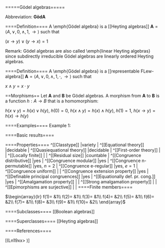 =====Gödel algebras=====

Abbreviation: **GödA**

====Definition====
A \emph{Gödel algebra} is a [[Heyting algebras]] $\mathbf{A}=\langle A,\vee,0,\wedge,1,\rightarrow\rangle$ such that

$(x\to y)\vee(y\to x)=1$

Remark: 
Gödel algebras are also called \emph{linear Heyting algebras} since subdirectly irreducible Gödel algebras are linearly ordered Heyting algebras.

====Definition====
A \emph{Gödel algebra} is a [[representable FLew-algebra]] $\mathbf{A}=\langle A, \vee, 0, \wedge, 1, \cdot, \rightarrow\rangle$ such that

$x\wedge y=x\cdot y$

==Morphisms==
Let $\mathbf{A}$ and $\mathbf{B}$ be Gödel algebras. A morphism from $\mathbf{A}$ to $\mathbf{B}$ is a function $h:A\rightarrow B$ that is a
homomorphism: 

$h(x\vee y)=h(x)\vee h(y)$, $h(0)=0$, $h(x\wedge
y)=h(x)\wedge h(y)$, $h(1)=1$, $h(x\rightarrow
y)=h(x)\rightarrow h(y)$

====Examples====
Example 1: 

====Basic results====

====Properties====
^[[Classtype]]  |variety |
^[[Equational theory]]  |decidable |
^[[Quasiequational theory]]  |decidable |
^[[First-order theory]]  | |
^[[Locally finite]]  | |
^[[Residual size]]  |countable |
^[[Congruence distributive]]  |yes |
^[[Congruence modular]]  |yes |
^[[Congruence n-permutable]]  |yes, $n=2$ |
^[[Congruence e-regular]]  |yes, $e=1$ |
^[[Congruence uniform]]  | |
^[[Congruence extension property]]  |yes |
^[[Definable principal congruences]]  |yes |
^[[Equationally def. pr. cong.]]  |yes |
^[[Amalgamation property]]  | |
^[[Strong amalgamation property]]  | |
^[[Epimorphisms are surjective]]  | |
====Finite members====

$\begin{array}{lr}
f(1)= &1\\
f(2)= &1\\
f(3)= &1\\
f(4)= &2\\
f(5)= &1\\
f(6)= &2\\
f(7)= &1\\
f(8)= &3\\
f(9)= &1\\
f(10)= &2\\
\end{array}$

====Subclasses====
[[Boolean algebras]] 

====Superclasses====
[[Heyting algebras]] 


====References====

[(Ln19xx>
)]